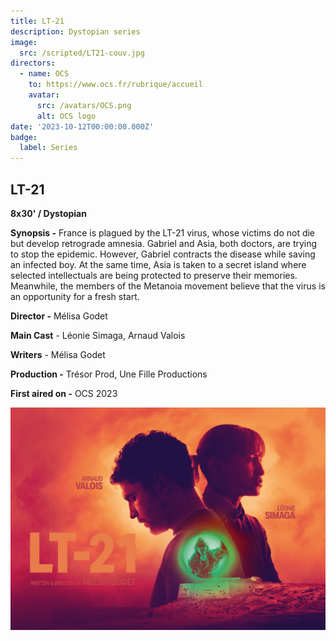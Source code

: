 ```yaml
---
title: LT-21
description: Dystopian series
image:
  src: /scripted/LT21-couv.jpg
directors:
  - name: OCS
    to: https://www.ocs.fr/rubrique/accueil
    avatar:
      src: /avatars/OCS.png
      alt: OCS logo
date: '2023-10-12T00:00:00.000Z'
badge:
  label: Series
---
```


## LT-21

**8x30' / Dystopian**

**Synopsis -** France is plagued by the LT-21 virus, whose victims do not die but develop retrograde amnesia. Gabriel and Asia, both doctors, are trying to stop the epidemic. However, Gabriel contracts the disease while saving an infected boy. At the same time, Asia is taken to a secret island where selected intellectuals are being protected to preserve their memories. Meanwhile, the members of the Metanoia movement believe that the virus is an opportunity for a fresh start.

**Director -** Mélisa Godet

**Main Cast** - Léonie Simaga, Arnaud Valois

**Writers** - Mélisa Godet

**Production -** Trésor Prod, Une Fille Productions

**First aired on -** OCS 2023

![LT-21.jpg](/scripted/LT21-couv.jpg)
